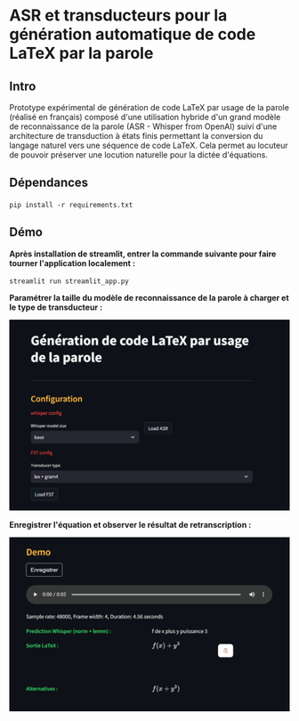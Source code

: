# ASR et transducteurs pour la génération automatique de code LaTeX par la parole

## Intro

Prototype expérimental de génération de code LaTeX par usage de la parole (réalisé en français) composé d'une utilisation hybride d'un grand modèle de reconnaissance de la parole (ASR - Whisper from OpenAI) suivi d'une architecture de transduction à états finis permettant la conversion du langage naturel vers une séquence de code LaTeX. Cela permet au locuteur de pouvoir préserver une locution naturelle pour la dictée d'équations.

## Dépendances

`pip install -r requirements.txt`

## Démo

**Après installation de streamlit, entrer la commande  suivante pour faire tourner l'application localement :**

`streamlit run streamlit_app.py`

**Paramétrer la taille du modèle de reconnaissance de la parole à charger et le type de transducteur :**

![alt text](image.png)

**Enregistrer l'équation et observer le résultat de retranscription :**

![alt text](image-1.png)
